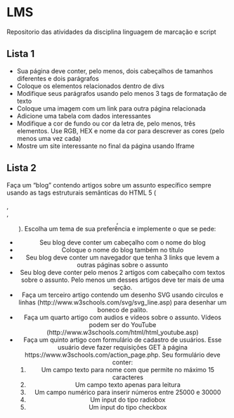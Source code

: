 # LMS
Repositorio das atividades da disciplina linguagem de marcação e script

## Lista 1

* Sua página deve conter, pelo menos, dois cabeçalhos de tamanhos diferentes e dois parágrafos
* Coloque os elementos relacionados dentro de divs
* Modifique seus parágrafos usando pelo menos 3 tags de formatação de texto 
* Coloque uma imagem com um link para outra página relacionada
* Adicione uma tabela com dados interessantes
* Modifique a cor de fundo ou cor da letra de, pelo menos, três elementos. Use RGB, HEX e nome da cor para descrever as cores (pelo menos uma vez cada)
* Mostre um site interessante no final da página usando Iframe

## Lista 2

 Faça um “blog” contendo artigos sobre um assunto específico sempre usando as tags estruturais semânticas do HTML 5 (<article>, <section>, <header>, <footer>). Escolha um tema de sua preferência e implemente o que se pede:

<ul>
 <li>Seu blog deve conter um cabeçalho com o nome do blog</li>
 <li>Coloque o nome do blog também no título</li>
 <li>Seu blog deve conter um navegador que tenha 3 links que levem a outras páginas sobre o assunto</li>
 <li>Seu blog deve conter pelo menos 2 artigos com cabeçalho com textos sobre o assunto. Pelo menos um desses artigos deve ter mais de uma seção.</li>
 <li>Faça um terceiro artigo contendo um desenho SVG usando círculos e linhas (http://www.w3schools.com/svg/svg_line.asp) para desenhar um boneco de palito.</li>
 <li>Faça um quarto artigo com audios e vídeos sobre o assunto. Vídeos podem ser do YouTube (http://www.w3schools.com/html/html_youtube.asp)</li>
 <li>Faça um quinto artigo com formulário de cadastro de usuários. Esse usuário deve fazer requisições GET à página https://www.w3schools.com/action_page.php. Seu formulário deve conter:
  <ol>
   <li>Um campo texto para nome com que permite no máximo 15 caracteres</li>
   <li>Um campo texto apenas para leitura</li>
   <li>Um campo numérico para inserir números entre 25000 e 30000</li>
   <li>Um input do tipo radiobox</li>
   <li>Um input do tipo checkbox</li></ol></li>
</ul>
